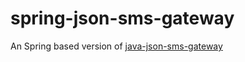 # spring-json-sms-gateway
An Spring based version of [java-json-sms-gateway](https://github.com/amalio/java-json-sms-gateway)
